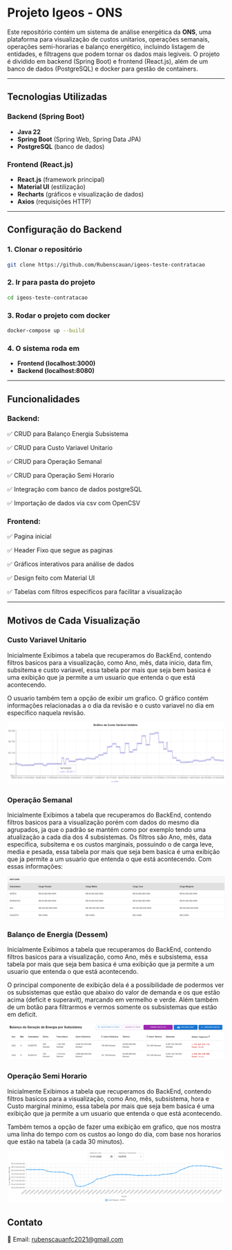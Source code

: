 # Projeto Igeos - ONS

Este repositório contém um sistema de análise energética da **ONS**, uma plataforma para visualização de custos unitarios, operações semanais, operações semi-horarias e balanço energético, incluindo listagem de entidades, e filtragens que podem tornar os dados mais legiveis. O projeto é dividido em backend (Spring Boot) e frontend (React.js), além de um banco de dados (PostgreSQL) e docker para gestão de containers.

---

## Tecnologias Utilizadas

### Backend (Spring Boot)

* **Java 22**
* **Spring Boot** (Spring Web, Spring Data JPA)
* **PostgreSQL** (banco de dados)

### Frontend (React.js)

* **React.js** (framework principal)
* **Material UI** (estilização)
* **Recharts** (gráficos e visualização de dados)
* **Axios** (requisições HTTP)

---

## Configuração do Backend

### 1. Clonar o repositório

```bash
git clone https://github.com/Rubenscauan/igeos-teste-contratacao
```

### 2. Ir para pasta do projeto

```bash
cd igeos-teste-contratacao
```

### 3. Rodar o projeto com docker

```bash
docker-compose up --build
```

### 4. O sistema roda em

* **Frontend (localhost:3000)**
* **Backend (localhost:8080)**

---

## Funcionalidades

### Backend:

✅ CRUD para Balanço Energia Subsistema

✅ CRUD para Custo Variavel Unitario

✅ CRUD para Operação Semanal

✅ CRUD para Operação Semi Horario

✅ Integração com banco de dados postgreSQL

✅ Importação de dados via csv com OpenCSV

### Frontend:

✅ Pagina inicial

✅ Header Fixo que segue as paginas

✅ Gráficos interativos para análise de dados

✅ Design feito com Material UI

✅ Tabelas com filtros especificos para facilitar a visualização

---

## Motivos de Cada Visualização

### Custo Variavel Unitario

Inicialmente Exibimos a tabela que recuperamos do BackEnd, contendo filtros basicos para a visualização, como Ano, mês, data inicio, data fim, subsitema e custo variavel, essa tabela por mais que seja bem basica é uma exibição que ja permite a um usuario que entenda o que está acontecendo.

O usuario também tem a opção de exibir um grafico. O gráfico contém informações relacionadas a o dia da revisão e o custo variavel no dia em especifico naquela revisão.

![Descrição da imagem](image/readme/Grafico.png "Gráfico de custo variavel unitario")

### Operação Semanal

Inicialmente Exibimos a tabela que recuperamos do BackEnd, contendo filtros basicos para a visualização porém com dados do mesmo dia agrupados, ja que o padrão se mantém como por exemplo tendo uma atualização a cada dia dos 4 subsistemas. Os filtros são Ano, mês, data especifica, subsitema e os custos marginais, possuindo o de carga leve, media e pesada, essa tabela por mais que seja bem basica é uma exibição que ja permite a um usuario que entenda o que está acontecendo. Com essas informações:

![Descrição da imagem](image/readme/TabelaOperacaoSemanal.png "Tabela Operação Semanal")

### Balanço de Energia (Dessem)

Inicialmente Exibimos a tabela que recuperamos do BackEnd, contendo filtros basicos para a visualização, como Ano, mês e subsistema, essa tabela por mais que seja bem basica é uma exibição que ja permite a um usuario que entenda o que está acontecendo.

O principal componente de exibição dela é a possibilidade de podermos ver os subsistemas que estão que abaixo do valor de demanda e os que estão acima (deficit e superavit), marcando em vermelho e verde. Além também de um botão para filtrarmos e vermos somente os subsistemas que estão em deficit.

![Descrição da imagem](image/readme/TabelaBalanceamentoSubsistema.PNG "Tabela Subsistema")

### Operação Semi Horario

Inicialmente Exibimos a tabela que recuperamos do BackEnd, contendo filtros basicos para a visualização, como Ano, mês, subsistema, hora e Custo marginal minimo, essa tabela por mais que seja bem basica é uma exibição que ja permite a um usuario que entenda o que está acontecendo.

Também temos a opção de fazer uma exibição em grafico, que nos mostra uma linha do tempo com os custos ao longo do dia, com base nos horarios que estão na tabela (a cada 30 minutos).

![Descrição da imagem](image/readme/GraficoOperacaoSemiHorario.PNG "Tabela Subsistema")

## Contato

📧 Email: [rubenscauanfc2021@gmail.com]()
